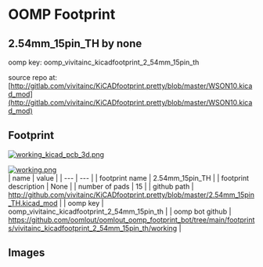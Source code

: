 # OOMP Footprint  
## 2.54mm_15pin_TH  by none  
  
oomp key: oomp_vivitainc_kicadfootprint_2_54mm_15pin_th  
  
source repo at: [http://gitlab.com/vivitainc/KiCADfootprint.pretty/blob/master/WSON10.kicad_mod](http://gitlab.com/vivitainc/KiCADfootprint.pretty/blob/master/WSON10.kicad_mod)  
## Footprint  
  
[![working_kicad_pcb_3d.png](working_kicad_pcb_3d_600.png)](working_kicad_pcb_3d.png)  
  
[![working.png](working_600.png)](working.png)  
| name | value | 
| --- | --- | 
| footprint name | 2.54mm_15pin_TH | 
| footprint description | None | 
| number of pads | 15 | 
| github path | http://github.com/vivitainc/KiCADfootprint.pretty/blob/master/2.54mm_15pin_TH.kicad_mod | 
| oomp key | oomp_vivitainc_kicadfootprint_2_54mm_15pin_th | 
| oomp bot github | https://github.com/oomlout/oomlout_oomp_footprint_bot/tree/main/footprints/vivitainc_kicadfootprint_2_54mm_15pin_th/working | 
## Images  
